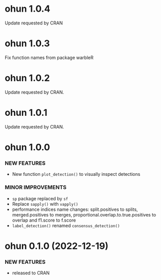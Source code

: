 <!-- based on: https://devguide.ropensci.org/newstemplate.html#newstemplate -->

ohun 1.0.4
=========================
Update requested by CRAN

ohun 1.0.3
=========================
Fix function names from package warbleR

ohun 1.0.2
=========================
Update requested by CRAN.

ohun 1.0.1
=========================

Update requested by CRAN.

ohun 1.0.0 
=========================

### NEW FEATURES

  * New function `plot_detection()` to visually inspect detections 

### MINOR IMPROVEMENTS

  * `sp` package replaced by `sf`
  * Replace `sapply()` with `vapply()`
  * performance indices name changes: split.positives to splits, merged.positives to merges, proportional.overlap.to.true.positives to overlap and f1.score to f.score 
  * `label_detection()` renamed `consensus_detection()`
  

ohun 0.1.0 (2022-12-19)
=========================

### NEW FEATURES

  * released to CRAN
